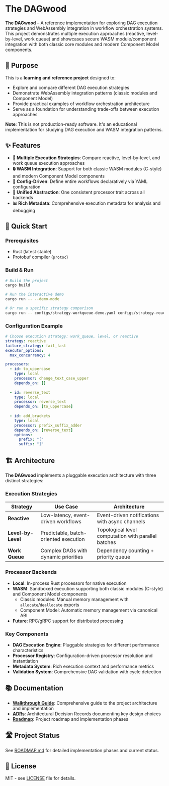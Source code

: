 # The DAGwood

**The DAGwood** – A reference implementation for exploring DAG execution strategies and WebAssembly integration in workflow orchestration systems. This project demonstrates multiple execution approaches (reactive, level-by-level, work queue) and showcases secure WASM module/component integration with both classic core modules and modern Component Model components.

## 🎯 Purpose

This is a **learning and reference project** designed to:
- Explore and compare different DAG execution strategies
- Demonstrate WebAssembly integration patterns (classic modules and Component Model)
- Provide practical examples of workflow orchestration architecture
- Serve as a foundation for understanding trade-offs between execution approaches

**Note**: This is not production-ready software. It's an educational implementation for studying DAG execution and WASM integration patterns.

## ✨ Features

* **🚀 Multiple Execution Strategies**: Compare reactive, level-by-level, and work queue execution approaches
* **🔒 WASM Integration**: Support for both classic WASM modules (C-style) and modern Component Model components
* **🔧 Config-Driven**: Define entire workflows declaratively via YAML configuration
* **🎯 Unified Abstraction**: One consistent processor trait across all backends
* **📊 Rich Metadata**: Comprehensive execution metadata for analysis and debugging

## 🚀 Quick Start

### Prerequisites

* Rust (latest stable)
* Protobuf compiler (`protoc`)

### Build & Run

```bash
# Build the project
cargo build

# Run the interactive demo
cargo run -- --demo-mode

# Or run a specific strategy comparison
cargo run -- configs/strategy-workqueue-demo.yaml configs/strategy-reactive-demo.yaml configs/strategy-levelbylevel-demo.yaml "hello world"
```

### Configuration Example

```yaml
# Choose execution strategy: work_queue, level, or reactive
strategy: reactive
failure_strategy: fail_fast
executor_options:
  max_concurrency: 4

processors:
  - id: to_uppercase
    type: local
    processor: change_text_case_upper
    depends_on: []
    
  - id: reverse_text
    type: local
    processor: reverse_text
    depends_on: [to_uppercase]
    
  - id: add_brackets
    type: local
    processor: prefix_suffix_adder
    depends_on: [reverse_text]
    options:
      prefix: "["
      suffix: "]"
```

## 🏗️ Architecture

**The DAGwood** implements a pluggable execution architecture with three distinct strategies:

### Execution Strategies

| Strategy | Use Case | Architecture |
|----------|----------|--------------|
| **Reactive** | Low-latency, event-driven workflows | Event-driven notifications with async channels |
| **Level-by-Level** | Predictable, batch-oriented execution | Topological level computation with parallel batches |
| **Work Queue** | Complex DAGs with dynamic priorities | Dependency counting + priority queue |

### Processor Backends

* **Local**: In-process Rust processors for native execution
* **WASM**: Sandboxed execution supporting both classic modules (C-style) and Component Model components
  - Classic modules: Manual memory management with `allocate`/`deallocate` exports
  - Component Model: Automatic memory management via canonical ABI
* **Future**: RPC/gRPC support for distributed processing

### Key Components

* **DAG Execution Engine**: Pluggable strategies for different performance characteristics
* **Processor Registry**: Configuration-driven processor resolution and instantiation
* **Metadata System**: Rich execution context and performance metrics
* **Validation System**: Comprehensive DAG validation with cycle detection

## 📚 Documentation

* **[Walkthrough Guide](docs/walkthrough/)**: Comprehensive guide to the project architecture and implementation
* **[ADRs](docs/adrs/)**: Architectural Decision Records documenting key design choices
* **[Roadmap](ROADMAP.md)**: Project roadmap and implementation phases

## 🛣️ Project Status

See [ROADMAP.md](ROADMAP.md) for detailed implementation phases and current status.

## 📄 License

MIT - see [LICENSE](LICENSE) file for details.
